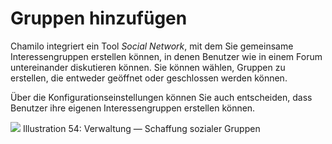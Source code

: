 # Gruppen hinzufügen

Chamilo integriert ein Tool _Social Network_, mit dem Sie gemeinsame Interessengruppen erstellen können, in denen Benutzer wie in einem Forum untereinander diskutieren können. Sie können wählen, Gruppen zu erstellen, die entweder geöffnet oder geschlossen werden können.

Über die Konfigurationseinstellungen können Sie auch entscheiden, dass Benutzer ihre eigenen Interessengruppen erstellen können.

![](../../.gitbook/assets/groupesajouter%20%283%29.png)
Illustration 54: Verwaltung — Schaffung sozialer Gruppen